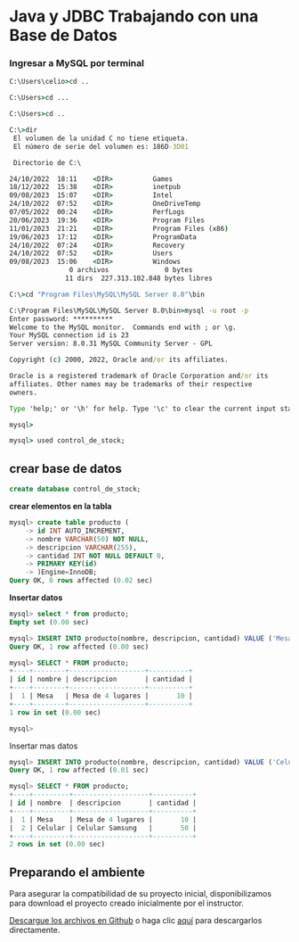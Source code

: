# Java y JDBC Trabajando con una Base de Datos

### Ingresar a MySQL por terminal

```cmd
C:\Users\celio>cd ..

C:\Users>cd ...

C:\Users>cd ..

C:\>dir
 El volumen de la unidad C no tiene etiqueta.
 El número de serie del volumen es: 186D-3D01

 Directorio de C:\

24/10/2022  18:11    <DIR>          Games
18/12/2022  15:38    <DIR>          inetpub
09/08/2023  15:07    <DIR>          Intel
24/10/2022  07:52    <DIR>          OneDriveTemp
07/05/2022  00:24    <DIR>          PerfLogs
20/06/2023  19:36    <DIR>          Program Files
11/01/2023  21:21    <DIR>          Program Files (x86)
19/06/2023  17:12    <DIR>          ProgramData
24/10/2022  07:24    <DIR>          Recovery
24/10/2022  07:52    <DIR>          Users
09/08/2023  15:06    <DIR>          Windows
               0 archivos              0 bytes
              11 dirs  227.313.102.848 bytes libres

C:\>cd "Program Files\MySQL\MySQL Server 8.0"\bin

C:\Program Files\MySQL\MySQL Server 8.0\bin>mysql -u root -p
Enter password: **********
Welcome to the MySQL monitor.  Commands end with ; or \g.
Your MySQL connection id is 23
Server version: 8.0.31 MySQL Community Server - GPL

Copyright (c) 2000, 2022, Oracle and/or its affiliates.

Oracle is a registered trademark of Oracle Corporation and/or its
affiliates. Other names may be trademarks of their respective
owners.

Type 'help;' or '\h' for help. Type '\c' to clear the current input statement.

mysql>

mysql> used control_de_stock;
```

## crear base de datos 

```sql
create database control_de_stock;
```
**crear elementos en la tabla**

```sql
mysql> create table producto (
    -> id INT AUTO_INCREMENT,
    -> nombre VARCHAR(50) NOT NULL,
    -> descripcion VARCHAR(255),
    -> cantidad INT NOT NULL DEFAULT 0,
    -> PRIMARY KEY(id)
    -> )Engine=InnoDB;
Query OK, 0 rows affected (0.02 sec)
```

**Insertar datos**

```sql
mysql> select * from producto;
Empty set (0.00 sec)

mysql> INSERT INTO producto(nombre, descripcion, cantidad) VALUE ('Mesa','Mesa de 4 lugares', 10);
Query OK, 1 row affected (0.00 sec)

mysql> SELECT * FROM producto;
+----+--------+-------------------+----------+
| id | nombre | descripcion       | cantidad |
+----+--------+-------------------+----------+
|  1 | Mesa   | Mesa de 4 lugares |       10 |
+----+--------+-------------------+----------+
1 row in set (0.00 sec)

mysql>
```

Insertar mas datos

```sql
mysql> INSERT INTO producto(nombre, descripcion, cantidad) VALUE ('Celular','Celular Samsung', 50);
Query OK, 1 row affected (0.01 sec)

mysql> SELECT * FROM producto;
+----+---------+-------------------+----------+
| id | nombre  | descripcion       | cantidad |
+----+---------+-------------------+----------+
|  1 | Mesa    | Mesa de 4 lugares |       10 |
|  2 | Celular | Celular Samsung   |       50 |
+----+---------+-------------------+----------+
2 rows in set (0.00 sec)
```
## Preparando el ambiente

Para asegurar la compatibilidad de su proyecto inicial, disponibilizamos para download el proyecto creado inicialmente por el instructor.

[Descargue los archivos en Github](https://github.com/alura-es-cursos/1846-Java-y-JDBC-Trabajando-con-una-Base-de-Datos/tree/aula-1 "Descargue los archivos en Github") o haga clic [aquí](https://github.com/alura-es-cursos/1846-Java-y-JDBC-Trabajando-con-una-Base-de-Datos/archive/refs/tags/aula-1.zip "aquí") para descargarlos directamente.



